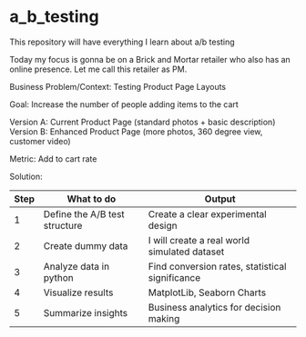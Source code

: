 # a_b_testing
This repository will have everything I learn about a/b testing 


Today my focus is gonna be on a Brick and Mortar retailer who also has an online presence. Let me call this retailer as PM.

Business Problem/Context: Testing Product Page Layouts

Goal: Increase the number of people adding items to the cart

Version A: Current Product Page (standard photos + basic description)
Version B: Enhanced Product Page (more photos, 360 degree view, customer video)

Metric: Add to cart rate

Solution:

| Step  | What to do| Output|
| ------| ------------- |------------  |
|   1   | Define the A/B test structure  | Create a clear experimental design |
|   2   | Create dummy data | I will create a real world simulated dataset  |
|   3   | Analyze data in python | Find conversion rates, statistical significance |
|   4   | Visualize results | MatplotLib, Seaborn Charts |
|   5   | Summarize insights | Business analytics for decision making |